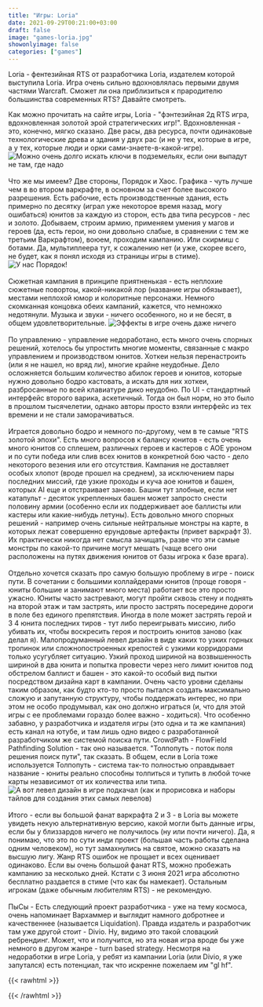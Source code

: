 ```yaml
---
title: "Игры: Loria"
date: 2021-09-29T00:21:00+03:00
draft: false
image: "games-loria.jpg"
showonlyimage: false
categories: ["games"]
---
```

Loria - фентезийная RTS от разработчика Loria, издателем которой выступила Loria. Игра очень сильно вдохновлялась первыми двумя частями Warcraft. Сможет ли она приблизиться к прародителю большинства современных RTS? Давайте смотреть.
<!--more-->
Как можно прочитать на сайте игры, Loria - "фэнтезийная 2д RTS игра, вдохновленная золотой эрой стратегических игр!". Вдохновленная - это, конечно, мягко сказано. Две расы, два ресурса, почти одинаковые технологические древа и здания у двух рас (и не у тех, которые в игре, а у тех, которые люди и орки сами-знаете-в-какой-игре).
![Можно очень долго искать ключи в подземельях, если они выпадут не там, где надо](/games-loria1.png)
</br>  
Что же мы имеем? Две стороны, Порядок и Хаос. Графика - чуть лучше чем в во втором варкрафте, в основном за счет более высокого разрешения. Есть рабочие, есть производственные здания, есть примерно по десятку (играл уже некоторое время назад, могу ошибаться) юнитов за каждую из сторон, есть два типа ресурсов - лес и золото. Добываем, строим армию, применяем умения у магов и героев (да, есть герои, но они довольно слабые, в сравнении с тем же третьим Варкрафтом), воюем, проходим кампанию. Или скирмиш с ботами. Да, мультиплеера тут, к сожалению нет (и уже, скорее всего, не будет, как я понял исходя из страницы игры в стиме).
![У нас Порядок!](/games-loria2.jpg)
</br>  
Сюжетная кампания в принципе приятненькая - есть неплохие сюжетные повортоы, какой-никакой лор (название игры обязывает), местами неплохой юмор и колоритные персонажи. Немного скомканная концовка обеих кампаний, кажется, что немножко недотянули. Музыка и звуки - ничего особенного, но и не бесят, в общем удовлетворительные.
![Эффекты в игре очень даже ничего](/games-loria3.jpg)
</br>  
По управлению - управление недоработано, есть много очень спорных решений, хотелось бы упростить многие моменты, связанные с макро управлением и производством юнитов. Хоткеи нельзя перенастроить (или я не нашел, но вряд ли), многие крайне неудобные. Дело осложняется большим количество абилок героев и юнитов, которые нужно довольно бодро кастовать, а искать для них хоткеи, разбросанные по всей клавиатуре дико неудобно. По UI - стандартный интерфейс второго варика, аскетичный. Тогда он был норм, но это было в прошлом тысячелетии, однако авторы просто взяли интерфейс из тех времени и не стали заморачиваться.
</br>  
Играется довольно бодро и немного по-другому, чем в те самые "RTS золотой эпохи". Есть много вопросов к балансу юнитов - есть очень много юнитов со сплешем, различных героев и кастеров с АОЕ уроном и по сути победа или слив всех юнитов в конкретной бою часто - дело некоторого везения или его отсутствия. Кампания не доставляет особых хлопот (вроде прошел на среднем), за исключением пары последних миссий, где узкие проходы и куча аое юнитов и башен, которых AI еще и отстраивает заново. Башни тут злобные, если нет катапульт - десяток укрепленных башен может запросто снести половину армии (особенно если их поддерживает аое баллисты или кастеры или какие-нибудь летуны). Есть довольно много спорных решений - например очень сильные нейтральные монстры на карте, в которых лежат совершенно ерундовые артефакты (привет варкрафт 3). Их практически никогда нет смысла зачищать, разве что эти самые монстры по какой-то причине могут мешать (чаще всего они расположены на путях движения юнитов от базы игрока к базе врага).</br>  
Отдельно хочется сказать про самую большую проблему в игре - поиск пути. В сочетании с большими коллайдерами юнитов (проще говоря - юниты большие и занимают много места) работает все это просто ужасно. Юниты часто застревают, могут пройти сквозь стену и поднять на второй этаж и там застрять, или просто застрять посередине дороги в поле без единого препятствия. Иногда в поле может застрять герой и 3 4 юнита последних тиров - тут либо переигрывать миссию, либо убивать их, чтобы воскресить героя и построить юнитов заново (как делал я). Малопродуманный левел дизайн в виде каких то узких горных тропинок или сложнопостроенных крепостей с узкими корридорами только усугубляет ситуацию. Узкий проход шириной на возвышенность шириной в два юнита и попытка провести через него  лимит юнитов под обстрелом баллист и башен - это какой-то особый вид пытки посредством дизайна карт в кампании. Очень часто уровни сделаны таким образом, как будто кто-то просто пытался создать максимально сложую и запутанную структуру, чтобы поддержать интерес, но при этом не особо продумывал, как оно должно играться (и, что для этой игры с ее проблемами гораздо более важно - ходиться). Что особенно забавно, у разработчика и издателя игры (это одна и та же кампания) есть канал на ютубе, и там лишь одно видео с разработанной разработчиком же системой поиска пути. CrowdPath - FlowField Pathfinding Solution - так оно называется. "Толпопуть - поток поля решения поиск пути", так сказать. В общем, если в Loria тоже используется Толпопуть - система так-то полностью оправдывает название - юниты реально способны толпиться и тупить в любой точке карты независимот от их количества или типа.
![А вот левел дизайн в игре подкачал (как и прорисовка и наборы тайлов для создания этих самых левелов)](/games-loria4.jpg)
</br>  
Итого - если вы большой фанат варкрафта 2 и 3 - в Loria вы можете увидеть некую альтернативную версию, какой могли быть данные игры, если бы у близзардов ничего не получилось (ну или почти ничего). Да, я понимаю, что это по сути инди проект (большая часть работы сделана одним человеком), но тут замахнулись на святое, можно сказать на высшую лигу. Жанр RTS ошибок не прощает и всех оценивает одинаково. Если вы очень большой фанат RTS, можно пробежать кампанию за несколько дней. Кстати с 3 июня 2021 игра абсолютно бесплатно раздается в стиме (что как бы намекает). Остальным игрокам (даже обычным любителям RTS) - не рекомендую.
</br>  
ПыСы - Есть следующий проект разработчика - уже на тему космоса, очень напоминает Вархаммер и выглядит намного добротнее и качественнее (называется Liquidation). Правда издатель и разработчик там уже другой стоит - Divio. Ну, видимо это такой словацкий ребрендинг. Может, что и получится, но эта новая игра вроде бы уже немного в другом жанре - turn based strategy. Несмотря на недоработки в игре Loria, у ребят из кампании Loria (или Divio, я уже запутался) есть потенциал, так что искренне пожелаем им "gl hf".

{{< rawhtml >}}
<div id="graphcomment"></div>
<script type="text/javascript">

  window.gc_params = {
    graphcomment_id: 'https-psyhut-ru',

    // if your website has a fixed header, indicate it's height in pixels
    fixed_header_height: 0,
  };
  
  (function() {
    var gc = document.createElement('script'); gc.type = 'text/javascript'; gc.async = true;
    gc.src = 'https://graphcomment.com/js/integration.js?' + Math.round(Math.random() * 1e8);
    (document.getElementsByTagName('head')[0] || document.getElementsByTagName('body')[0]).appendChild(gc);
  })();

</script>
{{< /rawhtml >}}
